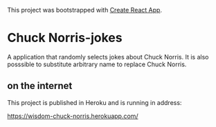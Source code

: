 This project was bootstrapped with [Create React App](https://github.com/facebook/create-react-app).


# Chuck Norris-jokes

A application that randomly selects jokes about Chuck Norris. It is also posssible to substitute arbitrary name to replace Chuck Norris.

<h2>on the internet</h2>
This project is published in Heroku and is running in address:

https://wisdom-chuck-norris.herokuapp.com/
